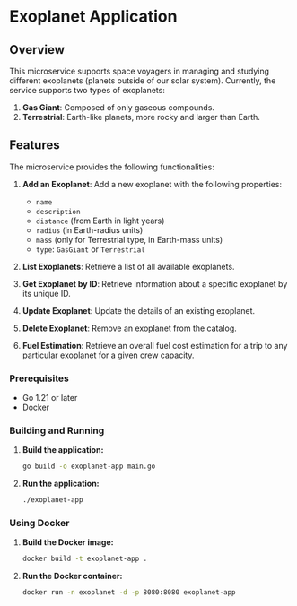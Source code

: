 # Exoplanet Application

## Overview

This microservice supports space voyagers in managing and studying different exoplanets (planets outside of our solar system). Currently, the service supports two types of exoplanets:
1. **Gas Giant**: Composed of only gaseous compounds.
2. **Terrestrial**: Earth-like planets, more rocky and larger than Earth.

## Features

The microservice provides the following functionalities:
1. **Add an Exoplanet**: Add a new exoplanet with the following properties:
   - `name`
   - `description`
   - `distance` (from Earth in light years)
   - `radius` (in Earth-radius units)
   - `mass` (only for Terrestrial type, in Earth-mass units)
   - `type`: `GasGiant` or `Terrestrial`
   
2. **List Exoplanets**: Retrieve a list of all available exoplanets.
3. **Get Exoplanet by ID**: Retrieve information about a specific exoplanet by its unique ID.
4. **Update Exoplanet**: Update the details of an existing exoplanet.
5. **Delete Exoplanet**: Remove an exoplanet from the catalog.
6. **Fuel Estimation**: Retrieve an overall fuel cost estimation for a trip to any particular exoplanet for a given crew capacity.

### Prerequisites

- Go 1.21 or later
- Docker

### Building and Running

1. **Build the application:**
    ```sh
    go build -o exoplanet-app main.go
    ```

2. **Run the application:**
    ```sh
    ./exoplanet-app
    ```

### Using Docker

1. **Build the Docker image:**
    ```sh
    docker build -t exoplanet-app .
    ```

2. **Run the Docker container:**
    ```sh
    docker run -n exoplanet -d -p 8080:8080 exoplanet-app 
    ```
